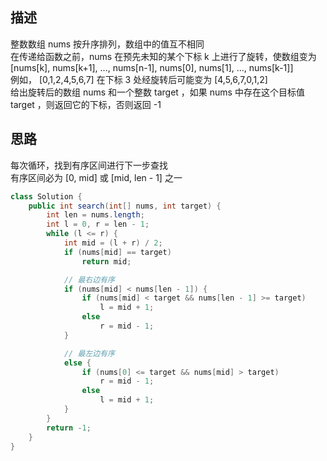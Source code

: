 ## 描述
整数数组 nums 按升序排列，数组中的值互不相同  
在传递给函数之前，nums 在预先未知的某个下标 k 上进行了旋转，使数组变为 [nums[k], nums[k+1], ..., nums[n-1], nums[0], nums[1], ..., nums[k-1]]  
例如， [0,1,2,4,5,6,7] 在下标 3 处经旋转后可能变为 [4,5,6,7,0,1,2]    
给出旋转后的数组 nums 和一个整数 target ，如果 nums 中存在这个目标值 target ，则返回它的下标，否则返回 -1   

## 思路
每次循环，找到有序区间进行下一步查找  
有序区间必为 [0, mid] 或 [mid, len - 1] 之一  

```java
class Solution {
    public int search(int[] nums, int target) {
        int len = nums.length;
        int l = 0, r = len - 1;
        while (l <= r) {
            int mid = (l + r) / 2;
            if (nums[mid] == target)
                return mid;

            // 最右边有序
            if (nums[mid] < nums[len - 1]) {
                if (nums[mid] < target && nums[len - 1] >= target)
                    l = mid + 1;
                else
                    r = mid - 1;
            }

            // 最左边有序
            else {
                if (nums[0] <= target && nums[mid] > target)
                    r = mid - 1;
                else
                    l = mid + 1;
            }
        }
        return -1;
    }
}
```
